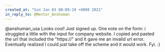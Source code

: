```yaml
---
created_at: "Sun Jan 03 00:09:19 +0000 2021"
in_reply_to: @Mentor_Anshuman
---
```


@anshuman_usa Looks cool! Just signed up. One note on the form: i struggled a little with the input for company website. I copied and pasted the url that included the "https://" and it gave me an invalid url error. Eventually realized I could just take off the scheme and it would work. Fyi. :)
